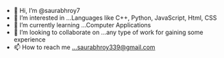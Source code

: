 - 👋 Hi, I’m @saurabhroy7
- 👀 I’m interested in ...Languages like C++, Python, JavaScript, Html, CSS
- 🌱 I’m currently learning ...Computer Applications
- 💞️ I’m looking to collaborate on ...any type of work for gaining some experience
- 📫 How to reach me ...saurabhroy339@gmail.com

<!---
saurabhroy7/saurabhroy7 is a ✨ special ✨ repository because its `README.md` (this file) appears on your GitHub profile.
You can click the Preview link to take a look at your changes.
--->
